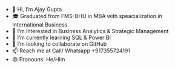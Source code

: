 - 👋 Hi, I’m Ajay Gupta
- 🎓 Graduated from FMS-BHU in MBA with speacialization in International Business
- 👀 I’m interested in Business Analytics & Strategic Management
- 🌱 I’m currently learning SQL & Power BI
- 💞️ I’m looking to collaborate on GitHub
- 📫 Reach me at Call/ Whatsapp +917355724191
- 😄 Pronouns: He/Him

<!---
Ajay231296/Ajay231296 is a ✨ special ✨ repository because its `README.md` (this file) appears on your GitHub profile.
You can click the Preview link to take a look at your changes.
--->
